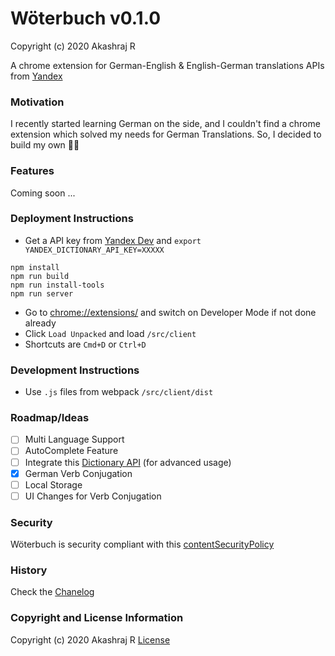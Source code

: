 # Wöterbuch v0.1.0

Copyright (c) 2020 Akashraj R

A chrome extension for German-English & English-German translations
APIs from [Yandex](https://yandex.com/)

### Motivation

I recently started learning German on the side, and I couldn't find a chrome extension which solved my needs for German Translations. So, I decided to build my own 🤷‍♂️

### Features

Coming soon ...

### Deployment Instructions


* Get a API key from [Yandex Dev](https://yandex.com/dev/keys/) and `export YANDEX_DICTIONARY_API_KEY=XXXXX`
```
npm install
npm run build
npm run install-tools
npm run server
```
* Go to [chrome://extensions/](chrome://extensions/) and switch on Developer Mode if not done already
* Click `Load Unpacked` and load `/src/client`
* Shortcuts are `Cmd+D` or `Ctrl+D`

### Development Instructions

* Use `.js` files from webpack `/src/client/dist`

### Roadmap/Ideas

- [ ] Multi Language Support
- [ ] AutoComplete Feature
- [ ] Integrate this [Dictionary API](https://www.openthesaurus.de/synonyme/search?q=hund&format=application/json) (for advanced usage)
- [x] German Verb Conjugation
- [ ] Local Storage
- [ ] UI Changes for Verb Conjugation

### Security

Wöterbuch is security compliant with this [contentSecurityPolicy](https://developer.chrome.com/extensions/contentSecurityPolicy)

### History

Check the [Chanelog](https://github.com/akashrajr1/Woterbuch/blob/master/Changelog.md)


### Copyright and License Information

Copyright (c) 2020 Akashraj R
[License](https://github.com/akashrajr1/Woterbuch/blob/master/LICENSE)
